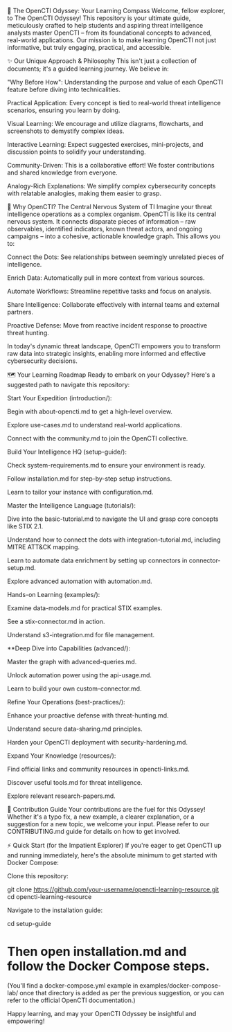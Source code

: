 🚀 The OpenCTI Odyssey: Your Learning Compass
Welcome, fellow explorer, to The OpenCTI Odyssey! This repository is your ultimate guide, meticulously crafted to help students and aspiring threat intelligence analysts master OpenCTI – from its foundational concepts to advanced, real-world applications. Our mission is to make learning OpenCTI not just informative, but truly engaging, practical, and accessible.

✨ Our Unique Approach & Philosophy
This isn't just a collection of documents; it's a guided learning journey. We believe in:

"Why Before How": Understanding the purpose and value of each OpenCTI feature before diving into technicalities.

Practical Application: Every concept is tied to real-world threat intelligence scenarios, ensuring you learn by doing.

Visual Learning: We encourage and utilize diagrams, flowcharts, and screenshots to demystify complex ideas.

Interactive Learning: Expect suggested exercises, mini-projects, and discussion points to solidify your understanding.

Community-Driven: This is a collaborative effort! We foster contributions and shared knowledge from everyone.

Analogy-Rich Explanations: We simplify complex cybersecurity concepts with relatable analogies, making them easier to grasp.

🎯 Why OpenCTI? The Central Nervous System of TI
Imagine your threat intelligence operations as a complex organism. OpenCTI is like its central nervous system. It connects disparate pieces of information – raw observables, identified indicators, known threat actors, and ongoing campaigns – into a cohesive, actionable knowledge graph. This allows you to:

Connect the Dots: See relationships between seemingly unrelated pieces of intelligence.

Enrich Data: Automatically pull in more context from various sources.

Automate Workflows: Streamline repetitive tasks and focus on analysis.

Share Intelligence: Collaborate effectively with internal teams and external partners.

Proactive Defense: Move from reactive incident response to proactive threat hunting.

In today's dynamic threat landscape, OpenCTI empowers you to transform raw data into strategic insights, enabling more informed and effective cybersecurity decisions.

🗺️ Your Learning Roadmap
Ready to embark on your Odyssey? Here's a suggested path to navigate this repository:

Start Your Expedition (introduction/):

Begin with about-opencti.md to get a high-level overview.

Explore use-cases.md to understand real-world applications.

Connect with the community.md to join the OpenCTI collective.

Build Your Intelligence HQ (setup-guide/):

Check system-requirements.md to ensure your environment is ready.

Follow installation.md for step-by-step setup instructions.

Learn to tailor your instance with configuration.md.

Master the Intelligence Language (tutorials/):

Dive into the basic-tutorial.md to navigate the UI and grasp core concepts like STIX 2.1.

Understand how to connect the dots with integration-tutorial.md, including MITRE ATT&CK mapping.

Learn to automate data enrichment by setting up connectors in connector-setup.md.

Explore advanced automation with automation.md.

Hands-on Learning (examples/):

Examine data-models.md for practical STIX examples.

See a stix-connector.md in action.

Understand s3-integration.md for file management.

**Deep Dive into Capabilities (advanced/):

Master the graph with advanced-queries.md.

Unlock automation power using the api-usage.md.

Learn to build your own custom-connector.md.

Refine Your Operations (best-practices/):

Enhance your proactive defense with threat-hunting.md.

Understand secure data-sharing.md principles.

Harden your OpenCTI deployment with security-hardening.md.

Expand Your Knowledge (resources/):

Find official links and community resources in opencti-links.md.

Discover useful tools.md for threat intelligence.

Explore relevant research-papers.md.

🤝 Contribution Guide
Your contributions are the fuel for this Odyssey! Whether it's a typo fix, a new example, a clearer explanation, or a suggestion for a new topic, we welcome your input. Please refer to our CONTRIBUTING.md guide for details on how to get involved.

⚡ Quick Start (for the Impatient Explorer)
If you're eager to get OpenCTI up and running immediately, here's the absolute minimum to get started with Docker Compose:

Clone this repository:

git clone https://github.com/your-username/opencti-learning-resource.git
cd opencti-learning-resource

Navigate to the installation guide:

cd setup-guide
# Then open installation.md and follow the Docker Compose steps.

(You'll find a docker-compose.yml example in examples/docker-compose-lab/ once that directory is added as per the previous suggestion, or you can refer to the official OpenCTI documentation.)

Happy learning, and may your OpenCTI Odyssey be insightful and empowering!
